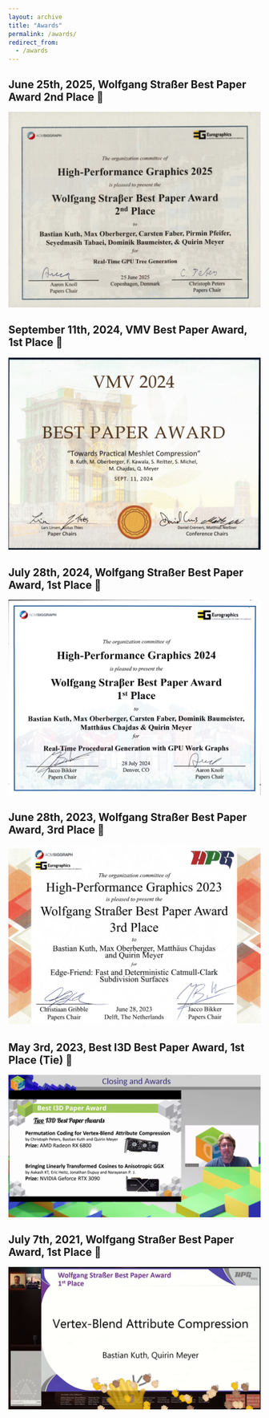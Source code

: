 ```yaml
---
layout: archive
title: "Awards"
permalink: /awards/
redirect_from:
  - /awards
---
```


## June 25th, 2025, Wolfgang Straßer Best Paper Award 2nd Place 🥈
![](../images/awards/2025_06_25_Bastian_Kuth_HPG25_Best_Paper.jpg)

## September 11th, 2024, VMV Best Paper Award, 1st Place 🥇
![](../images/awards/2024_09_11_Bastian_Kuth_VMV24_Best_Paper.jpg)

## July 28th, 2024, Wolfgang Straßer Best Paper Award, 1st Place 🥇
![](../images/awards/2024_07_28_Bastian_Kuth_HPG24_Best_Paper.jpg)

## June 28th, 2023, Wolfgang Straßer Best Paper Award, 3rd Place 🥉
![](../images/awards/2023_06_28_Bastian_Kuth_HGP23_Best_Paper.jpg)

## May 3rd, 2023, Best I3D Best Paper Award, 1st Place (Tie) 🥉
![](../images/awards/2022_05_03_Bastian_Kuth_I3D_Best_Paper.jpg)

## July 7th, 2021, Wolfgang Straßer Best Paper Award, 1st Place 🥇
![](../images/awards/2021_07_06_Bastian_Kuth_HPG2021_Best_Paper.jpg)
